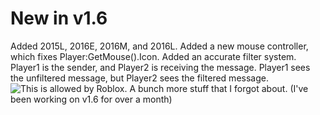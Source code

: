 # New in v1.6

Added 2015L, 2016E, 2016M, and 2016L.
Added a new mouse controller, which fixes Player:GetMouse().Icon.
Added an accurate filter system. Player1 is the sender, and Player2 is receiving the message. Player1 sees the unfiltered message, but Player2 sees the filtered message. ![This is allowed by Roblox.](https://developer.roblox.com/en-us/articles/Text-and-Chat-Filtering#exception)
A bunch more stuff that I forgot about. (I've been working on v1.6 for over a month)
